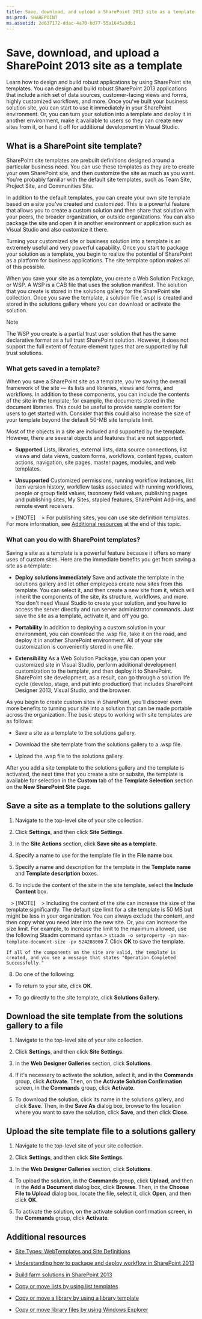 ```yaml
---
title: Save, download, and upload a SharePoint 2013 site as a template
ms.prod: SHAREPOINT
ms.assetid: 2e637172-ddac-4a70-bd77-55a1645a3db1
---
```



# Save, download, and upload a SharePoint 2013 site as a template
Learn how to design and build robust applications by using SharePoint site templates.
You can design and build robust SharePoint 2013 applications that include a rich set of data sources, customer-facing views and forms, highly customized workflows, and more. Once you've built your business solution site, you can start to use it immediately in your SharePoint environment. Or, you can turn your solution into a template and deploy it in another environment, make it available to users so they can create new sites from it, or hand it off for additional development in Visual Studio.
  
    
    


## What is a SharePoint site template?
<a name="bkmk_WhatIsTemplate"> </a>

SharePoint site templates are prebuilt definitions designed around a particular business need. You can use these templates as they are to create your own SharePoint site, and then customize the site as much as you want. You're probably familiar with the default site templates, such as Team Site, Project Site, and Communities Site.
  
    
    
In addition to the default templates, you can create your own site template based on a site you've created and customized. This is a powerful feature that allows you to create a custom solution and then share that solution with your peers, the broader organization, or outside organizations. You can also package the site and open it in another environment or application such as Visual Studio and also customize it there.
  
    
    
Turning your customized site or business solution into a template is an extremely useful and very powerful capability. Once you start to package your solution as a template, you begin to realize the potential of SharePoint as a platform for business applications. The site template option makes all of this possible.
  
    
    
When you save your site as a template, you create a Web Solution Package, or WSP. A WSP is a CAB file that uses the solution manifest. The solution that you create is stored in the solutions gallery for the SharePoint site collection. Once you save the template, a solution file (.wsp) is created and stored in the solutions gallery where you can download or activate the solution.
  
    
    

> [!NOTE]
> The WSP you create is a partial trust user solution that has the same declarative format as a full trust SharePoint solution. However, it does not support the full extent of feature element types that are supported by full trust solutions.
  
    
    


### What gets saved in a template?

When you save a SharePoint site as a template, you're saving the overall framework of the site — its lists and libraries, views and forms, and workflows. In addition to these components, you can include the contents of the site in the template; for example, the documents stored in the document libraries. This could be useful to provide sample content for users to get started with. Consider that this could also increase the size of your template beyond the default 50-MB site template limit.
  
    
    
Most of the objects in a site are included and supported by the template. However, there are several objects and features that are not supported. 
  
    
    

- **Supported** Lists, libraries, external lists, data source connections, list views and data views, custom forms, workflows, content types, custom actions, navigation, site pages, master pages, modules, and web templates.
    
  
- **Unsupported** Customized permissions, running workflow instances, list item version history, workflow tasks associated with running workflows, people or group field values, taxonomy field values, publishing pages and publishing sites, My Sites, stapled features, SharePoint Add-ins, and remote event receivers.
    
   > [!NOTE]
   > For publishing sites, you can use site definition templates. For more information, see  [Additional resources](save-download-and-upload-a-sharepoint-2013-site-as-a-template.md#bkmk_additionalresources) at the end of this topic.

### What can you do with SharePoint templates?

Saving a site as a template is a powerful feature because it offers so many uses of custom sites. Here are the immediate benefits you get from saving a site as a template:
  
    
    

- **Deploy solutions immediately** Save and activate the template in the solutions gallery and let other employees create new sites from this template. You can select it, and then create a new site from it, which will inherit the components of the site, its structure, workflows, and more. You don't need Visual Studio to create your solution, and you have to access the server directly and run server administrator commands. Just save the site as a template, activate it, and off you go.
    
  
- **Portability** In addition to deploying a custom solution in your environment, you can download the .wsp file, take it on the road, and deploy it in another SharePoint environment. All of your site customization is conveniently stored in one file.
    
  
- **Extensibility** As a Web Solution Package, you can open your customized site in Visual Studio, perform additional development customization to the template, and then deploy it to SharePoint. SharePoint site development, as a result, can go through a solution life cycle (develop, stage, and put into production) that includes SharePoint Designer 2013, Visual Studio, and the browser.
    
  
As you begin to create custom sites in SharePoint, you'll discover even more benefits to turning your site into a solution that can be made portable across the organization. The basic steps to working with site templates are as follows:
  
    
    

- Save a site as a template to the solutions gallery.
    
  
- Download the site template from the solutions gallery to a .wsp file.
    
  
- Upload the .wsp file to the solutions gallery.
    
  
After you add a site template to the solutions gallery and the template is activated, the next time that you create a site or subsite, the template is available for selection in the **Custom** tab of the **Template Selection** section on the **New SharePoint Site** page.
  
    
    

## Save a site as a template to the solutions gallery
<a name="bkmk_SaveTemplate"> </a>


1. Navigate to the top-level site of your site collection.
    
  
2. Click **Settings**, and then click **Site Settings**.
    
  
3. In the **Site Actions** section, click **Save site as a template**.
    
  
4. Specify a name to use for the template file in the **File name** box.
    
  
5. Specify a name and description for the template in the **Template name** and **Template description** boxes.
    
  
6. To include the content of the site in the site template, select the **Include Content** box.
    
   > [!NOTE]
   > Including the content of the site can increase the size of the template significantly. The default size limit for a site template is 50 MB but might be less in your organization. You can always exclude the content, and then copy what you need later into the new site. Or, you can increase the size limit. For example, to increase the limit to the maximum allowed, use the following Stsadm command syntax.>  `stsadm -o setproperty -pn max-template-document-size -pv 524288000`
7. Click **OK** to save the template.
    
    If all of the components on the site are valid, the template is created, and you see a message that states "Operation Completed Successfully."
    
  
8. Do one of the following:
    
  - To return to your site, click **OK**.
    
  
  - To go directly to the site template, click **Solutions Gallery**.
    
  

## Download the site template from the solutions gallery to a file
<a name="bkmk_DownloadTemplate"> </a>


1. Navigate to the top-level site of your site collection.
    
  
2. Click **Settings**, and then click **Site Settings**.
    
  
3. In the **Web Designer Galleries** section, click **Solutions**.
    
  
4. If it's necessary to activate the solution, select it, and in the **Commands** group, click **Activate**. Then, on the **Activate Solution Confirmation** screen, in the **Commands** group, click **Activate**.
    
  
5. To download the solution, click its name in the solutions gallery, and click **Save**. Then, in the **Save As** dialog box, browse to the location where you want to save the solution, click **Save**, and then click **Close**.
    
  

## Upload the site template file to a solutions gallery
<a name="bkmk_UploadTemplate"> </a>


1. Navigate to the top-level site of your site collection.
    
  
2. Click **Settings**, and then click **Site Settings**.
    
  
3. In the **Web Designer Galleries** section, click **Solutions**.
    
  
4. To upload the solution, in the **Commands** group, click **Upload**, and then in the **Add a Document** dialog box, click **Browse**. Then, in the **Choose File to Upload** dialog box, locate the file, select it, click **Open**, and then click **OK**.
    
  
5. To activate the solution, on the activate solution confirmation screen, in the **Commands** group, click **Activate**.
    
  

## Additional resources
<a name="bkmk_additionalresources"> </a>


-  [Site Types: WebTemplates and Site Definitions](http://msdn.microsoft.com/en-us/library/ms434313.aspx)
    
  
-  [Understanding how to package and deploy workflow in SharePoint 2013](http://msdn.microsoft.com/en-us/library/jj819316%28v=office.15%29.aspx)
    
  
-  [Build farm solutions in SharePoint 2013](http://msdn.microsoft.com/en-us/library/jj163902%28v=office.15%29.aspx)
    
  
-  [Copy or move lists by using list templates](http://office.com/redir/HA101782479.aspx)
    
  
-  [Copy or move a library by using a library template](http://office.com/redir/HA101814157.aspx)
    
  
-  [Copy or move library files by using Windows Explorer](http://office.com/redir/HA101811182.aspx)
    
  

